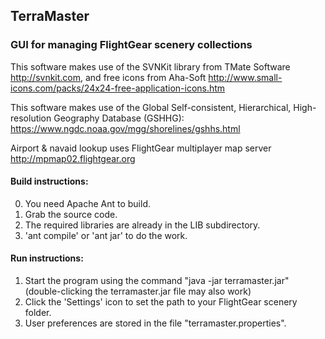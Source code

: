 ## TerraMaster
### GUI for managing FlightGear scenery collections

This software makes use of the SVNKit library from TMate Software
http://svnkit.com,
and free icons from Aha-Soft
http://www.small-icons.com/packs/24x24-free-application-icons.htm

This software makes use of the Global Self-consistent, Hierarchical,
High-resolution Geography Database (GSHHG):
https://www.ngdc.noaa.gov/mgg/shorelines/gshhs.html

Airport & navaid lookup uses FlightGear multiplayer map server
http://mpmap02.flightgear.org

#### Build instructions:
0. You need Apache Ant to build.
1. Grab the source code.
2. The required libraries are already in the LIB subdirectory.
3. 'ant compile' or 'ant jar' to do the work.

#### Run instructions:
1. Start the program using the command "java -jar terramaster.jar"
   (double-clicking the terramaster.jar file may also work)
2. Click the 'Settings' icon to set the path to your FlightGear scenery folder.
3. User preferences are stored in the file "terramaster.properties".

